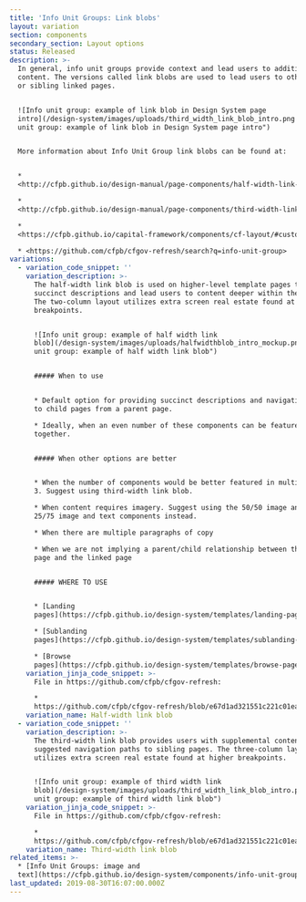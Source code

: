 ```yaml
---
title: 'Info Unit Groups: Link blobs'
layout: variation
section: components
secondary_section: Layout options
status: Released
description: >-
  In general, info unit groups provide context and lead users to additional
  content. The versions called link blobs are used to lead users to other deeper
  or sibling linked pages.


  ![Info unit group: example of link blob in Design System page
  intro](/design-system/images/uploads/third_width_link_blob_intro.png "Info
  unit group: example of link blob in Design System page intro")


  More information about Info Unit Group link blobs can be found at:


  *
  <http://cfpb.github.io/design-manual/page-components/half-width-link-blob.html>

  *
  <http://cfpb.github.io/design-manual/page-components/third-width-link-blob.html>

  *
  <https://cfpb.github.io/capital-framework/components/cf-layout/#custom-content-layouts>

  * <https://github.com/cfpb/cfgov-refresh/search?q=info-unit-group>
variations:
  - variation_code_snippet: ''
    variation_description: >-
      The half-width link blob is used on higher-level template pages to provide
      succinct descriptions and lead users to content deeper within the section.
      The two-column layout utilizes extra screen real estate found at higher
      breakpoints.


      ![Info unit group: example of half width link
      blob](/design-system/images/uploads/halfwidthblob_intro_mockup.png "Info
      unit group: example of half width link blob")


      ##### When to use


      * Default option for providing succinct descriptions and navigation paths
      to child pages from a parent page.

      * Ideally, when an even number of these components can be featured
      together.


      ##### When other options are better


      * When the number of components would be better featured in multiples of
      3. Suggest using third-width link blob.

      * When content requires imagery. Suggest using the 50/50 image and text or
      25/75 image and text components instead.

      * When there are multiple paragraphs of copy

      * When we are not implying a parent/child relationship between the current
      page and the linked page


      ##### WHERE TO USE


      * [Landing
      pages](https://cfpb.github.io/design-system/templates/landing-pages)

      * [Sublanding
      pages](https://cfpb.github.io/design-system/templates/sublanding-pages)

      * [Browse
      pages](https://cfpb.github.io/design-system/templates/browse-pages)
    variation_jinja_code_snippet: >-
      File in https://github.com/cfpb/cfgov-refresh:

      *
      https://github.com/cfpb/cfgov-refresh/blob/e67d1ad321551c221c01eaa62589dfdd1177d1dc/cfgov/jinja2/v1/_includes/organisms/half-width-link-blob-group.html
    variation_name: Half-width link blob
  - variation_code_snippet: ''
    variation_description: >-
      The third-width link blob provides users with supplemental content or
      suggested navigation paths to sibling pages. The three-column layout
      utilizes extra screen real estate found at higher breakpoints.


      ![Info unit group: example of third width link
      blob](/design-system/images/uploads/third_width_link_blob_intro.png "Info
      unit group: example of third width link blob")
    variation_jinja_code_snippet: >-
      File in https://github.com/cfpb/cfgov-refresh:

      *
      https://github.com/cfpb/cfgov-refresh/blob/e67d1ad321551c221c01eaa62589dfdd1177d1dc/cfgov/jinja2/v1/_includes/organisms/third-width-link-blob-group.html
    variation_name: Third-width link blob
related_items: >-
  * [Info Unit Groups: image and
  text](https://cfpb.github.io/design-system/components/info-unit-groups-image-and-text)
last_updated: 2019-08-30T16:07:00.000Z
---
```


